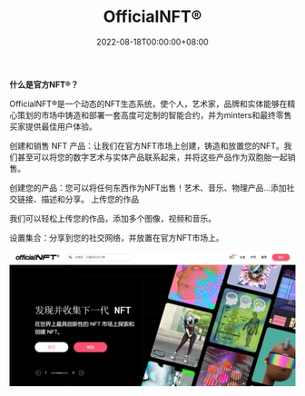 ﻿---
title: "OfficialNFT®"
description: "NFT不再只是用于数字艺术。构建 NFT 市场的 2.0。"
date: 2022-08-18T00:00:00+08:00
lastmod: 2022-08-18T00:00:00+08:00
draft: false
authors: ["june"]
featuredImage: "officialnft.png"
tags: ["Marketplaces","OfficialNFT®"]
categories: ["nfts"]
nfts: ["Marketplaces"]
blockchain: "BSC"
website: "https://officialnft.xyz/?utm_source=DappRadar&utm_medium=deeplink&utm_campaign=visit-website"
twitter: "https://twitter.com/0fficialnft"
discord: ""
telegram: ""
github: ""
youtube: ""
twitch: ""
facebook: ""
instagram: ""
reddit: ""
medium: ""
steam: ""
gitbook: ""
googleplay: ""
appstore: ""
status: "Live"
weight: 
lightgallery: true
toc: true
pinned: false
recommend: false
recommend1: false
---

**什么是官方NFT®？**

OfficialNFT®是一个动态的NFT生态系统，使个人，艺术家，品牌和实体能够在精心策划的市场中铸造和部署一套高度可定制的智能合约，并为minters和最终零售买家提供最佳用户体验。

创建和销售 NFT 产品：让我们在官方NFT市场上创建，铸造和放置您的NFT。我们甚至可以将您的数字艺术与实体产品联系起来，并将这些产品作为双胞胎一起销售。

创建您的产品：您可以将任何东西作为NFT出售！艺术、音乐、物理产品...添加社交链接、描述和分享。
上传您的作品

我们可以轻松上传您的作品，添加多个图像，视频和音乐。

设置集合：分享到您的社交网络，并放置在官方NFT市场上。

![动态的NFT生态系统](32.png)